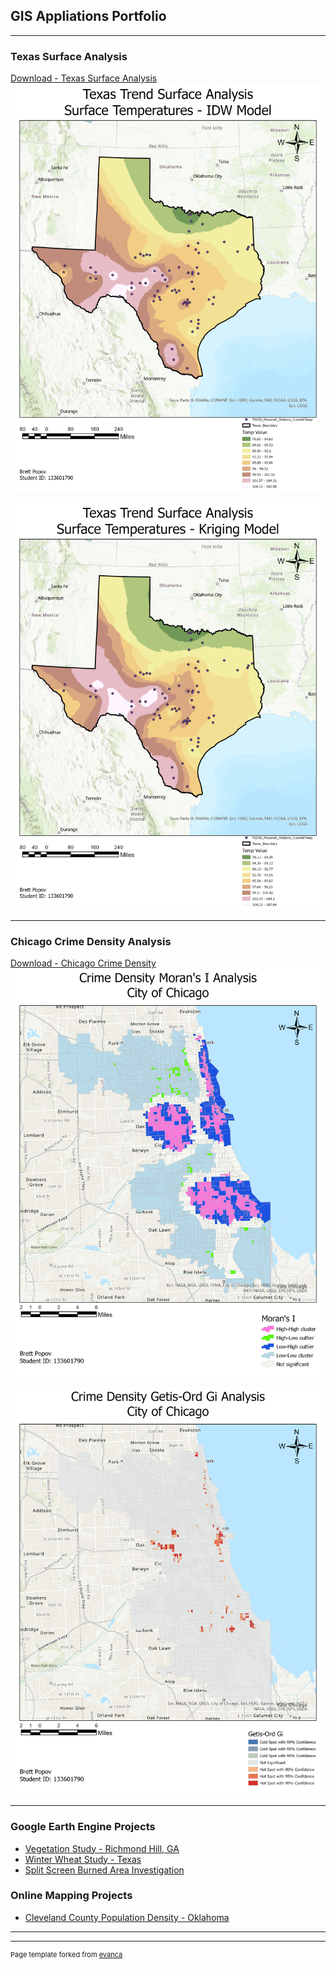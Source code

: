 ## GIS Appliations Portfolio 

---

### Texas Surface Analysis

[Download - Texas Surface Analysis](/pdf/BPopov_Lab6.pdf)
<img src="images/IDW.jpg?raw=true"/>

<img src="images/Kriging.jpg?raw=true"/>

---

### Chicago Crime Density Analysis

[Download - Chicago Crime Density](/pdf/BPopov_Lab5.pdf)
<img src="images/Morans I-Map.jpg?raw=true"/>

<img src="images/Ord Gi-Map.jpg?raw=true"/>

---

### Google Earth Engine Projects

- [Vegetation Study - Richmond Hill, GA](https://code.earthengine.google.com/24d59d3099422bee71285a871aa5c207)
- [Winter Wheat Study - Texas](https://code.earthengine.google.com/c9290379ca5f6e4bd516d02b243ba673)
- [Split Screen Burned Area Investigation](https://code.earthengine.google.com/d433bd1fd88fd1c0cf790a4b1eef9535)

### Online Mapping Projects

- [Cleveland County Population Density - Oklahoma](https://uok.maps.arcgis.com/apps/mapviewer/index.html?layers=35d203996bdb4ba181d4fdc836e0d0e2)
  
---




---
<p style="font-size:11px">Page template forked from <a href="https://github.com/evanca/quick-portfolio">evanca</a></p>
<!-- Remove above link if you don't want to attibute -->
